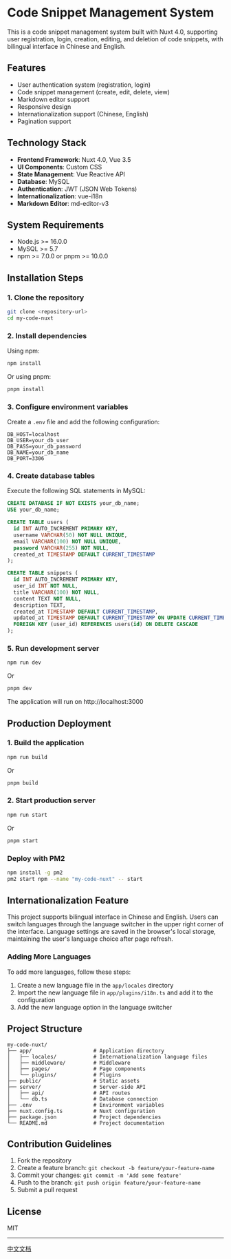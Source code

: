 # Code Snippet Management System

This is a code snippet management system built with Nuxt 4.0, supporting user registration, login, creation, editing, and deletion of code snippets, with bilingual interface in Chinese and English.

## Features

- User authentication system (registration, login)
- Code snippet management (create, edit, delete, view)
- Markdown editor support
- Responsive design
- Internationalization support (Chinese, English)
- Pagination support

## Technology Stack

- **Frontend Framework**: Nuxt 4.0, Vue 3.5
- **UI Components**: Custom CSS
- **State Management**: Vue Reactive API
- **Database**: MySQL
- **Authentication**: JWT (JSON Web Tokens)
- **Internationalization**: vue-i18n
- **Markdown Editor**: md-editor-v3

## System Requirements

- Node.js >= 16.0.0
- MySQL >= 5.7
- npm >= 7.0.0 or pnpm >= 10.0.0

## Installation Steps

### 1. Clone the repository

```bash
git clone <repository-url>
cd my-code-nuxt
```

### 2. Install dependencies

Using npm:
```bash
npm install
```

Or using pnpm:
```bash
pnpm install
```

### 3. Configure environment variables

Create a `.env` file and add the following configuration:

```
DB_HOST=localhost
DB_USER=your_db_user
DB_PASS=your_db_password
DB_NAME=your_db_name
DB_PORT=3306
```

### 4. Create database tables

Execute the following SQL statements in MySQL:

```sql
CREATE DATABASE IF NOT EXISTS your_db_name;
USE your_db_name;

CREATE TABLE users (
  id INT AUTO_INCREMENT PRIMARY KEY,
  username VARCHAR(50) NOT NULL UNIQUE,
  email VARCHAR(100) NOT NULL UNIQUE,
  password VARCHAR(255) NOT NULL,
  created_at TIMESTAMP DEFAULT CURRENT_TIMESTAMP
);

CREATE TABLE snippets (
  id INT AUTO_INCREMENT PRIMARY KEY,
  user_id INT NOT NULL,
  title VARCHAR(100) NOT NULL,
  content TEXT NOT NULL,
  description TEXT,
  created_at TIMESTAMP DEFAULT CURRENT_TIMESTAMP,
  updated_at TIMESTAMP DEFAULT CURRENT_TIMESTAMP ON UPDATE CURRENT_TIMESTAMP,
  FOREIGN KEY (user_id) REFERENCES users(id) ON DELETE CASCADE
);
```

### 5. Run development server

```bash
npm run dev
```

Or

```bash
pnpm dev
```

The application will run on http://localhost:3000

## Production Deployment

### 1. Build the application

```bash
npm run build
```

Or

```bash
pnpm build
```

### 2. Start production server

```bash
npm run start
```

Or

```bash
pnpm start
```

### Deploy with PM2

```bash
npm install -g pm2
pm2 start npm --name "my-code-nuxt" -- start
```

## Internationalization Feature

This project supports bilingual interface in Chinese and English. Users can switch languages through the language switcher in the upper right corner of the interface. Language settings are saved in the browser's local storage, maintaining the user's language choice after page refresh.

### Adding More Languages

To add more languages, follow these steps:

1. Create a new language file in the `app/locales` directory
2. Import the new language file in `app/plugins/i18n.ts` and add it to the configuration
3. Add the new language option in the language switcher

## Project Structure

```
my-code-nuxt/
├── app/                    # Application directory
│   ├── locales/            # Internationalization language files
│   ├── middleware/         # Middleware
│   ├── pages/              # Page components
│   └── plugins/            # Plugins
├── public/                 # Static assets
├── server/                 # Server-side API
│   ├── api/                # API routes
│   └── db.ts               # Database connection
├── .env                    # Environment variables
├── nuxt.config.ts          # Nuxt configuration
├── package.json            # Project dependencies
└── README.md               # Project documentation
```

## Contribution Guidelines

1. Fork the repository
2. Create a feature branch: `git checkout -b feature/your-feature-name`
3. Commit your changes: `git commit -m 'Add some feature'`
4. Push to the branch: `git push origin feature/your-feature-name`
5. Submit a pull request

## License

MIT

---

[中文文档](./README.md)